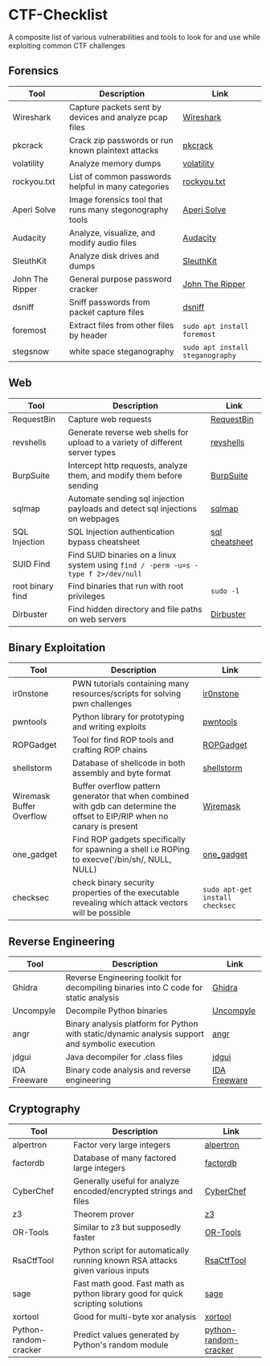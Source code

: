 # CTF-Checklist
A composite list of various vulnerabilities and tools to look for and use while exploiting common CTF challenges

## Forensics

| Tool        | Description | Link |
| ----------- | ----------- | ---- |
| Wireshark   | Capture packets sent by devices and analyze pcap files | [Wireshark](https://www.wireshark.org/download.html) |
| pkcrack     | Crack zip passwords or run known plaintext attacks | [pkcrack](https://www.unix-ag.uni-kl.de/~conrad/krypto/pkcrack.html) |
| volatility  | Analyze memory dumps | [volatility](https://github.com/volatilityfoundation/volatility) |
| rockyou.txt | List of common passwords helpful in many categories | [rockyou.txt](https://www.kaggle.com/datasets/wjburns/common-password-list-rockyoutxt) |
| Aperi Solve | Image forensics tool that runs many stegonography tools | [Aperi Solve](https://www.aperisolve.fr/) |
| Audacity    | Analyze, visualize, and modify audio files | [Audacity](https://www.audacityteam.org/download/) |
| SleuthKit   | Analyze disk drives and dumps | [SleuthKit](http://www.sleuthkit.org/sleuthkit/download.php) |
| John The Ripper | General purpose password cracker | [John The Ripper](http://www.openwall.com/john/) |
| dsniff | Sniff passwords from packet capture files | [dsniff](https://www.monkey.org/~dugsong/dsniff/) |
| foremost | Extract files from other files by header | ``sudo apt install foremost`` |
| stegsnow | white space steganography | ``sudo apt install steganography`` | 

## Web
| Tool        | Description | Link |
| ----------- | ----------- | ---- |
| RequestBin  | Capture web requests | [RequestBin](https://requestbin.com/r) |
| revshells   | Generate reverse web shells for upload to a variety of different server types | [revshells](https://www.revshells.com/) |
| BurpSuite   | Intercept http requests, analyze them, and modify them before sending | [BurpSuite](https://portswigger.net/burp/communitydownload) |
| sqlmap      | Automate sending sql injection payloads and detect sql injections on webpages | [sqlmap](https://github.com/sqlmapproject/sqlmap) |
| SQL Injection | SQL Injection authentication bypass cheatsheet | [sql cheatsheet](https://pentestlab.blog/2012/12/24/sql-injection-authentication-bypass-cheat-sheet/) |
| SUID Find   | Find SUID binaries on a linux system using ``find / -perm -u=s -type f 2>/dev/null`` |
| root binary find | Find binaries that run with root privileges | ``sudo -l`` |
| Dirbuster   | Find hidden directory and file paths on web servers | [Dirbuster](https://www.kali.org/tools/dirbuster/) |

## Binary Exploitation
| Tool        | Description | Link |
| ----------- | ----------- | ---- |
| ir0nstone   | PWN tutorials containing many resources/scripts for solving pwn challenges | [ir0nstone](https://ir0nstone.gitbook.io/) |
| pwntools    | Python library for prototyping and writing exploits | [pwntools](https://docs.pwntools.com/en/stable/) |
| ROPGadget   | Tool for find ROP tools and crafting ROP chains | [ROPGadget](https://github.com/JonathanSalwan/ROPgadget) |
| shellstorm  | Database of shellcode in both assembly and byte format | [shellstorm](https://shell-storm.org/shellcode/index.html) |
| Wiremask Buffer Overflow | Buffer overflow pattern generator that when combined with gdb can determine the offset to EIP/RIP when no canary is present | [Wiremask](https://wiremask.eu/tools/buffer-overflow-pattern-generator/) |
| one_gadget  | Find ROP gadgets specifically for spawning a shell i.e ROPing to execve('/bin/sh/, NULL, NULL) | [one_gadget](https://github.com/david942j/one_gadget) |
| checksec    | check binary security properties of the executable revealing which attack vectors will be possible | ``sudo apt-get install checksec`` |

## Reverse Engineering
| Tool        | Description | Link |
| ----------- | ----------- | ---- |
| Ghidra      | Reverse Engineering toolkit for decompiling binaries into C code for static analysis | [Ghidra](https://ghidra-sre.org/) |
| Uncompyle   | Decompile Python binaries | [Uncompyle](https://github.com/gstarnberger/uncompyle) |
| angr        | Binary analysis platform for Python with static/dynamic analysis support and symbolic execution | [angr](https://angr.io/) |
| jdgui       | Java decompiler for .class files | [jdgui](http://jd.benow.ca/) |
| IDA Freeware| Binary code analysis and reverse engineering | [IDA Freeware](https://hex-rays.com/ida-free/#download) |

## Cryptography
| Tool        | Description | Link |
| ----------- | ----------- | ---- |
| alpertron   | Factor very large integers | [alpertron](https://www.alpertron.com.ar/ECM.HTM) |
| factordb    | Database of many factored large integers | [factordb](http://factordb.com/) |
| CyberChef   | Generally useful for analyze encoded/encrypted strings and files | [CyberChef](https://gchq.github.io/CyberChef/) |
| z3          | Theorem prover | [z3](https://github.com/Z3Prover/z3) |
| OR-Tools    | Similar to z3 but supposedly faster | [OR-Tools](https://developers.google.com/optimization/introduction/overview) |
| RsaCtfTool  | Python script for automatically running known RSA attacks given various inputs | [RsaCtfTool](https://github.com/RsaCtfTool/RsaCtfTool) |
| sage        | Fast math good. Fast math as python library good for quick scripting solutions | [sage](https://doc.sagemath.org/html/en/index.html) |
| xortool     | Good for multi-byte xor analysis | [xortool](https://github.com/hellman/xortool) |
| Python-random-cracker | Predict values generated by Python's random module | [python-random-cracker](https://github.com/tna0y/Python-random-module-cracker) |
